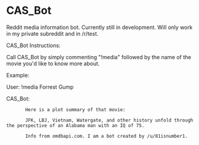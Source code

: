 # CAS_Bot
Reddit media information bot. Currently still in development. Will only work in my private subreddit and in /r/test.


CAS_Bot Instructions:

Call CAS_Bot by simply commenting "!media" followed by the name of the movie you'd like to know more about.

Example: 

User: !media Forrest Gump

  CAS_Bot: 
  
           Here is a plot summary of that movie:
           
           JFK, LBJ, Vietnam, Watergate, and other history unfold through the perspective of an Alabama man with an IQ of 75.
           
           Info from omdbapi.com. I am a bot created by /u/81isnumber1.
